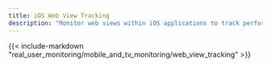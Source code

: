 ```yaml
---
title: iOS Web View Tracking
description: "Monitor web views within iOS applications to track performance and user interactions between native iOS and web content."
---
```


{{< include-markdown "real_user_monitoring/mobile_and_tv_monitoring/web_view_tracking" >}}